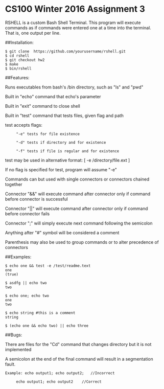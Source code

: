 # CS100 Winter 2016 Assignment 3

RSHELL is a custom Bash Shell Terminal. This program will execute commands
as if commands were entered one at a time into the terminal.
That is, one output per line.

##Installation:
```
$ git clone  https://github.com/yourusername/rshell.git
$ cd rshell
$ git checkout hw2
$ make
$ bin/rshell
```

##Features:
	
Runs executables from bash's /bin directory, such as "ls" and "pwd"

Built in "echo" command that echo's parameter

Built in "exit" command to close shell

Built in "test" command that tests files, given flag and path

test accepts flags:
```
	 "-e" tests for file existence

 	 "-d" tests if directory and for existence

	 "-f" tests if file is regular and for existence
```
test may be used in alternative format: [ -e /directory/file.ext ]

If no flag is specified for test, program will assume "-e"


Commands can but used with single connectors or connectors chained together

Connector "&&" will execute command after connector only if command before connector is successful

Connector "||" will execute command after connector only if command before connector fails

Connector ";" will simply execute next command following the semicolon

Anything after "#" symbol will be considered a comment

Parenthesis may also be used to group commands or to alter precedence of connectors


##Examples:
```
$ echo one && test -e /test/readme.text
one
(true)

$ asdfg || echo two
two

$ echo one; echo two
one
two

$ echo string #this is a comment
string

$ (echo one && echo two) || echo three
```

##Bugs:

There are files for the "Cd" command that changes directory but it is not implemented

A semicolon at the end of the final command will result in a segmentation fault.

	Example: echo output1; echo output2;   //Incorrect

		 echo output1; echo output2    //Correct



